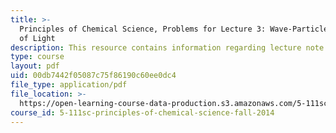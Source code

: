 ```yaml
---
title: >-
  Principles of Chemical Science, Problems for Lecture 3: Wave-Particle Duality
  of Light
description: This resource contains information regarding lecture note 3 problems.
type: course
layout: pdf
uid: 00db7442f05087c75f86190c60ee0dc4
file_type: application/pdf
file_location: >-
  https://open-learning-course-data-production.s3.amazonaws.com/5-111sc-principles-of-chemical-science-fall-2014/00db7442f05087c75f86190c60ee0dc4_MIT5_111F14_Lec03Prob.pdf
course_id: 5-111sc-principles-of-chemical-science-fall-2014
---
```


